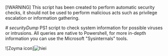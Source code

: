 [!WARNING]
This script has been created to perform automatic security checks, it should not be used to perform malicious acts such as privilege escalation or information gathering.

<em> # securityDump </em>
PS1 script to check system information for possible viruses or intrusions. All queries are native to Powershell, for more in-depth information you can use the Microsoft "Sysinternals" tools.

![Zoyma icon]![hiei](https://github.com/user-attachments/assets/a629a502-76f3-4749-918f-760da70baf9b)

